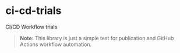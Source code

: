 # ci-cd-trials
CI/CD Workflow trials

> **Note:** This library is just a simple test for publication and GitHub Actions workflow automation.
